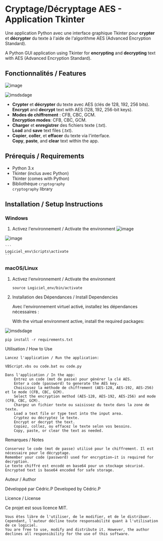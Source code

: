 # Cryptage/Décryptage AES - Application Tkinter

Une application Python avec une interface graphique Tkinter pour **crypter** et **décrypter** du texte à l'aide de l'algorithme AES (Advanced Encryption Standard).

A Python GUI application using Tkinter for **encrypting** and **decrypting** text with AES (Advanced Encryption Standard).

## Fonctionnalités / Features

![image](https://github.com/user-attachments/assets/3109f4aa-9084-438f-8466-7447f2a1d277)

![imsdsdage](https://github.com/user-attachments/assets/76d0e466-605d-4b3a-8017-e1a8becfd174)

- **Crypter** et **décrypter** du texte avec AES (clés de 128, 192, 256 bits).  
  **Encrypt** and **decrypt** text with AES (128, 192, 256-bit keys).
- **Modes de chiffrement** : CFB, CBC, GCM.  
  **Encryption modes**: CFB, CBC, GCM.
- **Charger** et **enregistrer** des fichiers texte (.txt).  
  **Load** and **save** text files (.txt).
- **Copier**, **coller**, et **effacer** du texte via l'interface.  
  **Copy**, **paste**, and **clear** text within the app.

## Prérequis / Requirements

- Python 3.x
- Tkinter (inclus avec Python)  
  Tkinter (comes with Python)
- Bibliothèque `cryptography`  
  `cryptography` library

## Installation / Setup Instructions

### Windows

1. Activez l'environnement / Activate the environment 
![image](https://github.com/user-attachments/assets/74faca57-7582-4fdb-95f5-3d5e5136f7fc)

![image](https://github.com/user-attachments/assets/0d9f3105-d9ec-4a14-9363-df459b593176)

    ```
    Logiciel_env\Scripts\activate
    ```

### macOS/Linux

1. Activez l'environnement / Activate the environment 
    ```
    source Logiciel_env/bin/activate
    ```

2. Installation des Dépendances / Install Dependencies

   Avec l'environnement virtuel activé, installez les dépendances nécessaires :

   With the virtual environment active, install the required packages:

![imsdsdage](https://github.com/user-attachments/assets/9e77a9be-bde4-4a58-9d5b-76057552013f)

```
pip install -r requirements.txt
```

Utilisation / How to Use

    Lancez l'application / Run the application:

    VBScript.vbs ou code.bat ou code.py

    Dans l'application / In the app:
        Entrez un code (mot de passe) pour générer la clé AES.
        Enter a code (password) to generate the AES key.
        Choisissez la méthode de chiffrement (AES-128, AES-192, AES-256) et le mode (CFB, CBC, GCM).
        Select the encryption method (AES-128, AES-192, AES-256) and mode (CFB, CBC, GCM).
        Chargez un fichier texte ou saisissez du texte dans la zone de texte.
        Load a text file or type text into the input area.
        Cryptez ou décryptez le texte.
        Encrypt or decrypt the text.
        Copiez, collez, ou effacez le texte selon vos besoins.
        Copy, paste, or clear the text as needed.

Remarques / Notes

    Conservez le code (mot de passe) utilisé pour le chiffrement. Il est nécessaire pour le décryptage.
    Remember your code (password) used for encryption—it is required for decryption.
    Le texte chiffré est encodé en base64 pour un stockage sécurisé.
    Encrypted text is base64 encoded for safe storage.

Auteur / Author

Développé par Cédric.P
Developed by Cédric.P


Licence / License

Ce projet est sous licence MIT.
```
Vous êtes libre de l'utiliser, de le modifier, et de le distribuer. Cependant, l'auteur décline toute responsabilité quant à l'utilisation de ce logiciel.
You are free to use, modify and distribute it. However, the author declines all responsibility for the use of this software.
```

